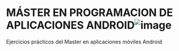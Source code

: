 # MÁSTER EN PROGRAMACION DE APLICACIONES ANDROID![image](https://user-images.githubusercontent.com/56276965/127179208-2fa260f3-a894-4599-83d6-854981e6aa99.png)

Ejercicios prácticos del Master en aplicaciones móviles Android
